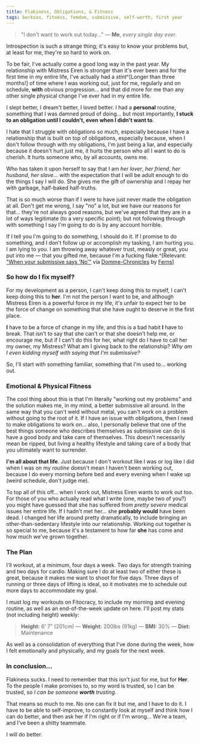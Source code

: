 ```yaml
---
title: Flakiness, Obligations, & Fitness
tags: berkson, fitness, femdom, submissive, self-worth, first year
---
```


> "I don't want to work out today..." — **Me**, _every single day ever_.

Introspection is such a strange thing; it's easy to know your problems but, at least for me, they're so hard to work on.

To be fair, I've actually come a good long way in the past year.  My relationship with Mistress Eiren is stronger than it's ever been and for the first time in my entire life, I've actually had a _stint_^[Longer than three months!] of time where I was working out, just for me, regularly and on schedule, **with** obvious progression... and that did more for me than any other single physical change I've ever had in my entire life.

I slept better, I dream't better, I loved better.  I had a **personal** routine, something that I was damned proud of doing... but most importantly, **I stuck to an obligation until I couldn't, even when I didn't want to**.

I hate that I struggle with obligations so much, especially because I have a relationship that is built on top of obligations, especially because, when I don't follow through with my obligations, I'm just being a liar, and especially because it doesn't hurt just me, it hurts the person who all I want to do is cherish.  It hurts someone who, by all accounts, owns me.

Who has taken it upon herself to say that I am _her lover_, _her friend_, _her husband_, _her slave_... with the expectation that I will be adult enough to do the things I say I will do.  She gives me the gift of ownership and I repay her with garbage, half-baked half-truths.

That is so much worse than if I were to have just never made the obligation at all.  Don't get me wrong, I say "no" a lot, but we have our reasons for that... they're not always good reasons, but we've agreed that they are in a lot of ways legitimate (to a very specific point); but not following through with something I say I'm going to do is by any account horrible.

If I tell you I'm going to do something, I should do it.  If I promise to do something, and I don't follow up or accomplish my tasking, I am hurting you.  I am lying to you.  I am throwing away whatever trust, measly or great, you put into me — that you gifted me, because I'm a fucking flake.^[Relevant: ["When your submissive says 'No'"](http://www.domme-chronicles.com/2011/11/when-your-submissive-says-no/) via [Domme-Chronicles](http://www.domme-chronicles.com/) by [Ferns](http://www.twitter.com/Ferns__)]

### So how do I fix myself?

For my development as a person, I can't keep doing this to myself, I can't keep doing this to **her**.  I'm not the person I want to be, and although Mistress Eiren is a powerful force in my life, it's unfair to expect her to be the force of change on something that she have ought to deserve in the first place.

**I** have to be a force of change in my life, and this is a bad habit **I** have to break.  That isn't to say that she can't or that she doesn't help me, or encourage me, but if I can't do this for her, what right do I have to call her my owner, my Mistress?  What am I giving back to the relationship?  _Why am I even kidding myself with saying that I'm submissive?_

So, I'll start with something familiar, something that I'm used to... working out.

### Emotional & Physical Fitness

The cool thing about this is that I'm literally "working out my problems" and the solution makes me, in my mind, a better submissive all around.  In the same way that you can't weld without metal, you can't work on a problem without going to the root of it.  If I have an issue with obligations, then I need to make obligations to work on... also, I personally believe that one of the best things someone who describes themselves as submissive can do is have a good body and take care of themselves.  This doesn't necessarily mean be ripped, but living a healthy lifestyle and taking care of a body that you ultimately want to surrender.

**I'm all about that life**.  Just because I don't workout like I was or log like I did when I was on my _routine_ doesn't mean I haven't been working out, because I do every morning before bed and every evening when I wake up (weird schedule, don't judge me).

To top all of this off... when I work out, Mistress Eiren wants to work out too.  For those of you who actually read what I write (one, maybe two of you?) you might have guessed that she has suffered from _pretty severe_ medical issues her entire life.  If I hadn't met her... she **probably would** have been dead.  I changed her life around pretty dramatically, to include bringing an other-than-sedentary lifestyle into our relationship.  Working out together is so special to me, because it's a testament to how far **she** has come and how much we've grown together.

### The Plan

I'll workout, at a minimum, four days a week.  Two days for strength training and two days for cardio.  Making sure I do at least two of either these is great, because it makes me want to shoot for five days.  Three days of running or three days of lifting is ideal, so it motivates me to schedule out more days to accommodate my goal.

I must log my workouts on Fitocracy, to include my morning and evening routine, as well as an end-of-the-week update on here.  I'll post my stats (not including height) weekly:

> **Height:** 6’ 7” (201cm) — **Weight:** 200lbs (91kg) — **BMI:** 30% — **Diet:** Maintenance

As well as a consolidation of everything that I've done during the week, how I felt emotionally and physically, and my goals for the next week.

### In conclusion...

Flakiness sucks.  I need to remember that this isn't just for me, but for **Her**. To the people I make promises to, so my word is trusted, so I can be trusted, _so I can be someone **worth** trusting_.

That means so much to me.  No one can fix it but me, and I have to do it.  I have to be able to self-improve, to constantly look at myself and think how I can do better, and then ask her if I'm right or if I'm wrong... We're a team, and I've been a shitty teammate.

I will do better.
